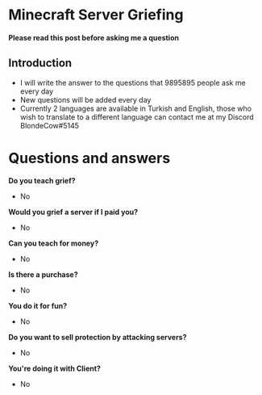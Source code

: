 # Minecraft Server Griefing
#### Please read this post before asking me a question
## Introduction
- I will write the answer to the questions that 9895895 people ask me every day
- New questions will be added every day
- Currently 2 languages are available in Turkish and English, those who wish to translate to a different language can contact me at my Discord BlondeCow#5145

# Questions and answers


**Do you teach grief?**

- No

**Would you grief a server if I paid you?**

- No

**Can you teach for money?**

- No

**Is there a purchase?**

- No

**You do it for fun?**

- No

**Do you want to sell protection by attacking servers?**

- No

**You're doing it with Client?**

- No
